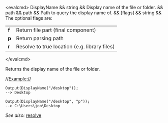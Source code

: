 \<evalcmd\> DisplayName && string && Display name of the file or folder. && path && path && Path to query the display name of. && \[flags\] && string && The optional flags are:

|       |                                               |
|-------|-----------------------------------------------|
| **f** | Return file part (final component)            |
| **p** | Return parsing path                           |
| **r** | Resolve to true location (e.g. library files) |

\</evalcmd\>

Returns the display name of the file or folder.

//<Example://>

    Output(DisplayName("/desktop"));
    --> Desktop

    Output(DisplayName("/desktop", "p"));
    --> C:\Users\jon\Desktop

*See also:* [resolve](resolve.md)
